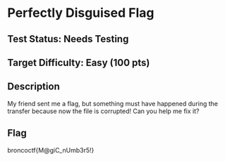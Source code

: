 # Perfectly Disguised Flag

## Test Status: Needs Testing

## Target Difficulty: Easy (100 pts)

## Description

My friend sent me a flag, but something must have happened during the transfer because now the file is corrupted! Can you help me fix it?

## Flag

broncoctf{M@giC_nUmb3r5!}